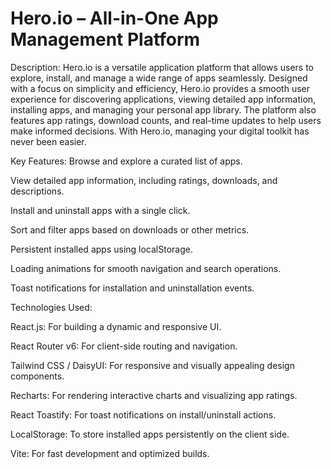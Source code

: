 # Hero.io – All-in-One App Management Platform

Description:
Hero.io is a versatile application platform that allows users to explore, install, and manage a wide range of apps seamlessly. Designed with a focus on simplicity and efficiency, Hero.io provides a smooth user experience for discovering applications, viewing detailed app information, installing apps, and managing your personal app library. The platform also features app ratings, download counts, and real-time updates to help users make informed decisions. With Hero.io, managing your digital toolkit has never been easier.

Key Features:
Browse and explore a curated list of apps.

View detailed app information, including ratings, downloads, and descriptions.

Install and uninstall apps with a single click.

Sort and filter apps based on downloads or other metrics.

Persistent installed apps using localStorage.

Loading animations for smooth navigation and search operations.

Toast notifications for installation and uninstallation events.

Technologies Used:

React.js: For building a dynamic and responsive UI.

React Router v6: For client-side routing and navigation.

Tailwind CSS / DaisyUI: For responsive and visually appealing design components.

Recharts: For rendering interactive charts and visualizing app ratings.

React Toastify: For toast notifications on install/uninstall actions.

LocalStorage: To store installed apps persistently on the client side.

Vite: For fast development and optimized builds.